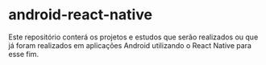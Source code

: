 # android-react-native
Este repositório conterá os projetos e estudos que serão realizados ou que já foram realizados em aplicações Android utilizando o React Native para esse fim.
